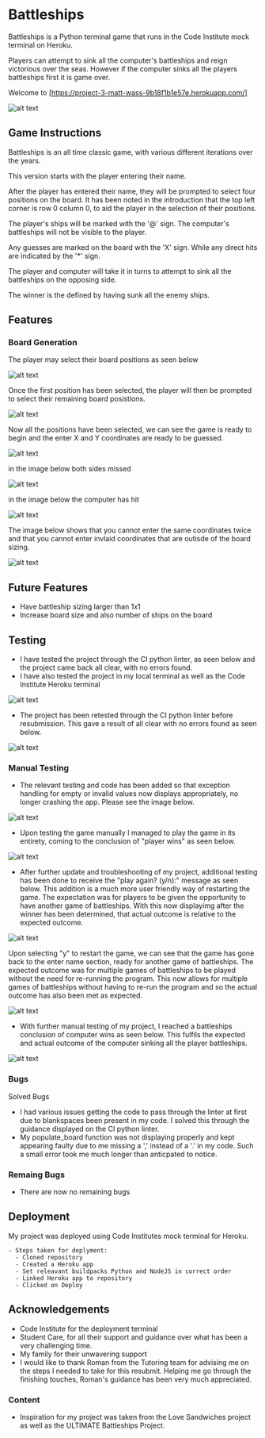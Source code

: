 # Battleships

Battleships is a Python terminal game that runs in the Code Institute mock terminal on Heroku.

Players can attempt to sink all the computer's battleships and reign victorious over the seas. However if the computer sinks all the players battleships first it is game over.

Welcome to [https://project-3-matt-wass-9b18f1b1e57e.herokuapp.com/]

![alt text](image-2.png)

## Game Instructions

Battleships is an all time classic game, with various different iterations over the years.

This version starts with the player entering their name.

After the player has entered their name, they will be prompted to select four positions on the board. It has been noted in the introduction that the top left corner is row 0 column 0, to aid the player in the selection of their positions.

The player's ships will be marked with the '@' sign. The computer's battleships will not be visible to the player.

Any guesses are marked on the board with the 'X' sign. While any direct hits are indicated by the '*' sign.

The player and computer will take it in turns to attempt to sink all the battleships on the opposing side.

The winner is the defined by having sunk all the enemy ships.

## Features 

### Board Generation

The player may select their board positions as seen below

![alt text](image-3.png)


Once the first position has been selected, the player will then be prompted to select their remaining board posistions.

![alt text](image-4.png)


Now all the positions have been selected, we can see the game is ready to begin and the enter X and Y coordinates are ready to be guessed.

![alt text](image-5.png)


in the image below both sides missed 

![alt text](image-7.png)


in the image below the computer has hit 

![alt text](image-8.png)


The image below shows that you cannot enter the same coordinates twice and that you cannot enter invlaid coordinates that are outisde of the board sizing.

![alt text](image-9.png)


## Future Features

  - Have battleship sizing larger than 1x1
  - Increase board size and also number of ships on the board

## Testing

 - I have tested the project through the CI python linter, as seen below and the project came back all clear, with no errors found.
  - I have also tested the project in my local terminal as well as the Code Institute Heroku terminal

  ![alt text](image-1.png)

  - The project has been retested through the CI python linter before resubmission. This gave a result of all clear with no errors found as seen below.

  ![alt text](image-13.png)

   ### Manual Testing

  - The relevant testing and code has been added so that exception handling for empty or invalid values now displays appropriately, no longer crashing the app. Please see the image below.

  ![alt text](image-15.png)

  - Upon testing the game manually I managed to play the game in its entirety, coming to the conclusion of "player wins" as seen below.

  ![alt text](image-10.png)

  - After further update and troubleshooting of my project, additional testing has been done to receive the "play again? (y/n):" message as seen below. This addition is a much more user friendly way of restarting the game. The expectation was for players to be given the opportunity to have another game of battleships. With this now displayimg after the winner has been determined, that actual outcome is relative to the expected outcome.

  ![alt text](image-11.png)

  Upon selecting "y" to restart the game, we can see that the game has gone back to the enter name section, ready for another game of battleships. The expected outcome was for multiple games of battleships to be played without the need for re-running the program. This now allows for multiple games of battleships without having to re-run the program and so the actual outcome has also been met as expected.

  ![alt text](image-12.png)

  - With further manual testing of my project, I reached a battleships conclusion of computer wins as seen below. This fulfils the expected and actual outcome of the computer sinking all the player battleships.

  ![alt text](image-14.png)

### Bugs

Solved Bugs

 - I had various issues getting the code to pass through the linter at first due  to blankspaces been present in my code. I solved this through the guidance displayed on the CI python linter.
 - My populate_board function was not displaying properly and kept appearing faulty due to me missing a ',' instead of a '.' in my code. Such a small error took me much longer than anticpated to notice.

 ### Remaing Bugs
  - There are now no remaining bugs

  ## Deployment 
  
  My project was deployed using Code Institutes mock terminal for Heroku.

    - Steps taken for deplyment:
      - Cloned repository
      - Created a Heroku app
      - Set releavant buildpacks Python and NodeJS in correct order
      - Linked Heroku app to repository
      - Clicked on Deploy

## Acknowledgements
- Code Institute for the deployment terminal
- Student Care, for all their support and guidance over what has been a very challenging time.
- My family for their unwavering support 
- I would like to thank Roman from the Tutoring team for advising me on the steps I needed to take for this resubmit. Helping me go through the finishing touches, Roman's guidance has been very much appreciated.

### Content

- Inspiration for my project was taken from the Love Sandwiches project as well as the ULTIMATE Battleships Project.